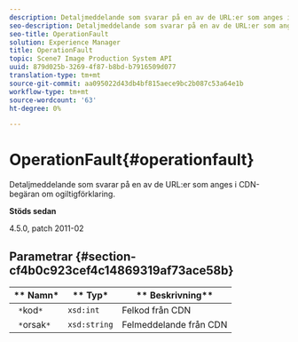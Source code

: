 ```yaml
---
description: Detaljmeddelande som svarar på en av de URL:er som anges i CDN-begäran om ogiltigförklaring.
seo-description: Detaljmeddelande som svarar på en av de URL:er som anges i CDN-begäran om ogiltigförklaring.
seo-title: OperationFault
solution: Experience Manager
title: OperationFault
topic: Scene7 Image Production System API
uuid: 879d025b-3269-4f87-b8bd-b7916509d077
translation-type: tm+mt
source-git-commit: aa095022d43db4bf815aece9bc2b087c53a64e1b
workflow-type: tm+mt
source-wordcount: '63'
ht-degree: 0%

---
```



# OperationFault{#operationfault}

Detaljmeddelande som svarar på en av de URL:er som anges i CDN-begäran om ogiltigförklaring.

**Stöds sedan**

4.5.0, patch 2011-02

## Parametrar {#section-cf4b0c923cef4c14869319af73ace58b}

| ** Namn* | ** Typ* | ** Beskrivning** |
|---|---|---|
| ` *`kod`*` | `xsd:int` | Felkod från CDN |
| ` *`orsak`*` | `xsd:string` | Felmeddelande från CDN |

